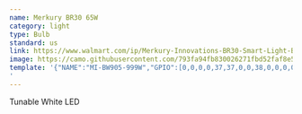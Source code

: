 ```yaml
---
name: Merkury BR30 65W
category: light
type: Bulb
standard: us
link: https://www.walmart.com/ip/Merkury-Innovations-BR30-Smart-Light-Bulb-65W-Tunable-White-LED-1-Pack/404320234
image: https://camo.githubusercontent.com/793fa94fb830026271fbd52faf8e5e6b436fe5d6/68747470733a2f2f692e706f7374696d672e63632f794e6b6d576470792f4d492d42573930352d3939392d572e6a7067
template: '{"NAME":"MI-BW905-999W","GPIO":[0,0,0,0,37,37,0,0,38,0,0,0,0],"FLAG":0,"BASE":18}
'
---
```


Tunable White LED
